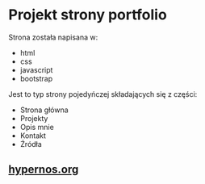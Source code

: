 # Projekt strony portfolio
Strona została napisana w:
- html
- css
- javascript
- bootstrap

Jest to typ strony pojedyńczej składających się z części:
- Strona główna
- Projekty
- Opis mnie
- Kontakt
- Źródła
## [hypernos.org](https://hypernos.org/)

